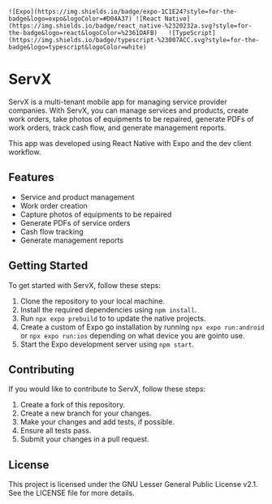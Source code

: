     ![Expo](https://img.shields.io/badge/expo-1C1E24?style=for-the-badge&logo=expo&logoColor=#D04A37) ![React Native](https://img.shields.io/badge/react_native-%2320232a.svg?style=for-the-badge&logo=react&logoColor=%2361DAFB)	![TypeScript](https://img.shields.io/badge/typescript-%23007ACC.svg?style=for-the-badge&logo=typescript&logoColor=white)

# ServX

ServX is a multi-tenant mobile app for managing service provider companies. With ServX, you can manage services and products, create work orders, take photos of equipments to be repaired, generate PDFs of work orders, track cash flow, and generate management reports.

This app was developed using React Native with Expo and the dev client workflow.

## Features

- Service and product management
- Work order creation
- Capture photos of equipments to be repaired
- Generate PDFs of service orders
- Cash flow tracking
- Generate management reports

## Getting Started

To get started with ServX, follow these steps:

1. Clone the repository to your local machine.
2. Install the required dependencies using `npm install`.
3. Run `npx expo prebuild` to to update the native projects.
4. Create a custom of Expo go installation by running `npx expo run:android` or `npx expo run:ios` depending on what device you are gointo use.
5. Start the Expo development server using `npm start`.

## Contributing

If you would like to contribute to ServX, follow these steps:

1. Create a fork of this repository.
2. Create a new branch for your changes.
3. Make your changes and add tests, if possible.
4. Ensure all tests pass.
5. Submit your changes in a pull request.

## License

This project is licensed under the GNU Lesser General Public License v2.1. See the LICENSE file for more details.

